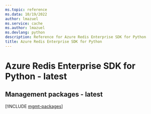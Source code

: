 ```yaml
---
ms.topic: reference
ms.data: 10/19/2022
author: lmazuel
ms.service: cache
ms.author: lmazuel
ms.devlang: python
description: Reference for Azure Redis Enterprise SDK for Python
title: Azure Redis Enterprise SDK for Python
---
```

# Azure Redis Enterprise SDK for Python - latest

## Management packages - latest
[!INCLUDE [mgmt-packages](redis-enterprise-mgmt-index.md)]